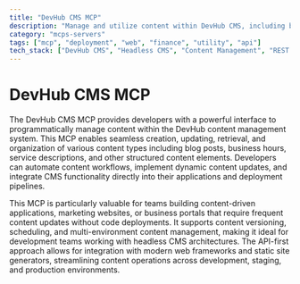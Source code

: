 ```yaml
---
title: "DevHub CMS MCP"
description: "Manage and utilize content within DevHub CMS, including blog posts, hours of operation, and other structured content."
category: "mcps-servers"
tags: ["mcp", "deployment", "web", "finance", "utility", "api"]
tech_stack: ["DevHub CMS", "Headless CMS", "Content Management", "REST API", "Web Development"]
---
```


# DevHub CMS MCP

The DevHub CMS MCP provides developers with a powerful interface to programmatically manage content within the DevHub content management system. This MCP enables seamless creation, updating, retrieval, and organization of various content types including blog posts, business hours, service descriptions, and other structured content elements. Developers can automate content workflows, implement dynamic content updates, and integrate CMS functionality directly into their applications and deployment pipelines.

This MCP is particularly valuable for teams building content-driven applications, marketing websites, or business portals that require frequent content updates without code deployments. It supports content versioning, scheduling, and multi-environment content management, making it ideal for development teams working with headless CMS architectures. The API-first approach allows for integration with modern web frameworks and static site generators, streamlining content operations across development, staging, and production environments.
